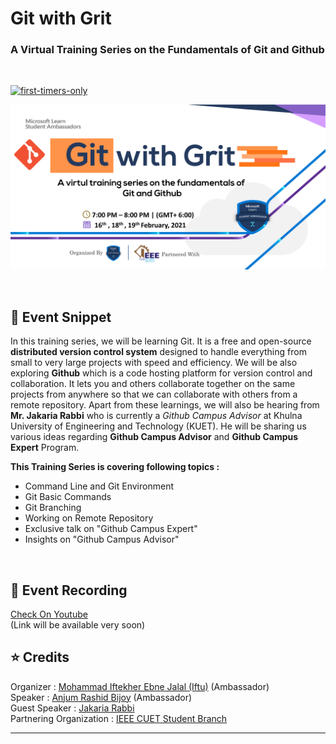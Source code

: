 # Git with Grit
### A Virtual Training Series on the Fundamentals of Git and Github
<br>

[![first-timers-only](https://img.shields.io/badge/first--timers-friendly-blue?style=for-the-badge&logo=appveyor)](https://www.firsttimersonly.com/)

<p align="center">
  <img src="Assets/Banner.png">
</p>

<br>

## :scroll: Event Snippet

In this training series, we will be learning Git. It is a free and open-source **distributed version control system** designed to handle everything from small to very large projects with speed and efficiency. 
We will be also exploring **Github** which is a code hosting platform for version control and collaboration. It lets you and others collaborate together on the same projects from anywhere so that we can collaborate with others from a remote repository. 
Apart from these learnings, we will also be hearing from **Mr. Jakaria Rabbi** who is currently a _Github Campus Advisor_ at Khulna University of Engineering and Technology (KUET). He will be sharing us various ideas regarding **Github Campus Advisor** and **Github Campus Expert** Program.

**This Training Series is covering following topics :**
- Command Line and Git Environment
- Git Basic Commands
- Git Branching
- Working on Remote Repository
- Exclusive talk on "Github Campus Expert"
- Insights on "Github Campus Advisor"

<br>

## :movie_camera: Event Recording

 [Check On Youtube](#)  
 (Link will be available very soon)

## :star: Credits
Organizer : [Mohammad Iftekher Ebne Jalal (Iftu)](https://github.com/Iftu119) (Ambassador) <br>
Speaker : [Anjum Rashid Bijoy](https://github.com/bijoy26) (Ambassador) <br>
Guest Speaker : [Jakaria Rabbi](https://github.com/Jakaria08) <br>
Partnering Organization : [IEEE CUET Student Branch](http://www.ieeecuetsb.org/)

----
